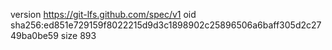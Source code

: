 version https://git-lfs.github.com/spec/v1
oid sha256:ed851e729159f8022215d9d3c1898902c25896506a6baff305d2c2749ba0be59
size 893
